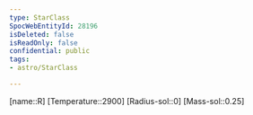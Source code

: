 ```yaml
---
type: StarClass
SpocWebEntityId: 28196
isDeleted: false
isReadOnly: false
confidential: public
tags:
- astro/StarClass

---
```

[name::R]
[Temperature::2900]
[Radius-sol::0]
[Mass-sol::0.25]


